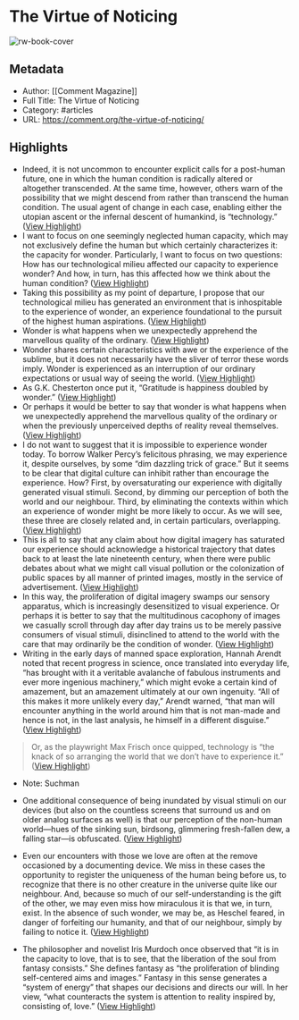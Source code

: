 # The Virtue of Noticing

![rw-book-cover](https://comment.org/wp-content/uploads/2022/10/Webb-1024x576.jpg)

## Metadata
- Author: [[Comment Magazine]]
- Full Title: The Virtue of Noticing
- Category: #articles
- URL: https://comment.org/the-virtue-of-noticing/

## Highlights
- Indeed, it is not uncommon to encounter explicit calls for a post-human future, one in which the human condition is radically altered or altogether transcended. At the same time, however, others warn of the possibility that we might descend from rather than transcend the human condition. The usual agent of change in each case, enabling either the utopian ascent or the infernal descent of humankind, is “technology.” ([View Highlight](https://read.readwise.io/read/01gph6a046m4j12586bwhyd8r8))
- I want to focus on one seemingly neglected human capacity, which may not exclusively define the human but which certainly characterizes it: the capacity for wonder. Particularly, I want to focus on two questions: How has our technological milieu affected our capacity to experience wonder? And how, in turn, has this affected how we think about the human condition? ([View Highlight](https://read.readwise.io/read/01gph6a9eqe295frd3m0ajkgb4))
- Taking this possibility as my point of departure, I propose that our technological milieu has generated an environment that is inhospitable to the experience of wonder, an experience foundational to the pursuit of the highest human aspirations. ([View Highlight](https://read.readwise.io/read/01gph6bk0vzmy6sq5gantsv73p))
- Wonder is what happens when we unexpectedly apprehend the marvellous quality of the ordinary. ([View Highlight](https://read.readwise.io/read/01gphdkhgssadegpxcz8fp7kw0))
- Wonder shares certain characteristics with awe or the experience of the sublime, but it does not necessarily have the sliver of terror these words imply. Wonder is experienced as an interruption of our ordinary expectations or usual way of seeing the world. ([View Highlight](https://read.readwise.io/read/01gphdsmz1kccm6ynrq47h44g1))
- As G.K. Chesterton once put it, “Gratitude is happiness doubled by wonder.” ([View Highlight](https://read.readwise.io/read/01gphdtdcxw5ct0gk2b6dhwv8z))
- Or perhaps it would be better to say that wonder is what happens when we unexpectedly apprehend the marvellous quality of the ordinary or when the previously unperceived depths of reality reveal themselves. ([View Highlight](https://read.readwise.io/read/01gphdtz4xzj1mjbhdxdnfr561))
- I do not want to suggest that it is impossible to experience wonder today. To borrow Walker Percy’s felicitous phrasing, we may experience it, despite ourselves, by some “dim dazzling trick of grace.” But it seems to be clear that digital culture can inhibit rather than encourage the experience. How? First, by oversaturating our experience with digitally generated visual stimuli. Second, by dimming our perception of both the world and our neighbour. Third, by eliminating the contexts within which an experience of wonder might be more likely to occur. As we will see, these three are closely related and, in certain particulars, overlapping. ([View Highlight](https://read.readwise.io/read/01gphe0xcxjt1z6z10wj7xt7nm))
- This is all to say that any claim about how digital imagery has saturated our experience should acknowledge a historical trajectory that dates back to at least the late nineteenth century, when there were public debates about what we might call visual pollution or the colonization of public spaces by all manner of printed images, mostly in the service of advertisement. ([View Highlight](https://read.readwise.io/read/01gphe2z2mhzndt8sjgt2katef))
- In this way, the proliferation of digital imagery swamps our sensory apparatus, which is increasingly desensitized to visual experience. Or perhaps it is better to say that the multitudinous cacophony of images we casually scroll through day after day trains us to be merely passive consumers of visual stimuli, disinclined to attend to the world with the care that may ordinarily be the condition of wonder. ([View Highlight](https://read.readwise.io/read/01gphe5dt3haqdk2j3ds02w8s3))
- Writing in the early days of manned space exploration, Hannah Arendt noted that recent progress in science, once translated into everyday life, “has brought with it a veritable avalanche of fabulous instruments and ever more ingenious machinery,” which might evoke a certain kind of amazement, but an amazement ultimately at our own ingenuity. “All of this makes it more unlikely every day,” Arendt warned, “that man will encounter anything in the world around him that is not man-made and hence is not, in the last analysis, he himself in a different disguise.” ([View Highlight](https://read.readwise.io/read/01gphe7ye5bsh0qgspse25fvad))
> Or, as the playwright Max Frisch once quipped, technology is “the knack of so arranging the world that we don’t have to experience it.” ([View Highlight](https://read.readwise.io/read/01gphe9zkffgbyea2mbx9kh9xg))
- Note: Suchman


- One additional consequence of being inundated by visual stimuli on our devices (but also on the countless screens that surround us and on older analog surfaces as well) is that our perception of the non-human world—hues of the sinking sun, birdsong, glimmering fresh-fallen dew, a falling star—is obfuscated. ([View Highlight](https://read.readwise.io/read/01gphec159jcy1vz6psc4vzj88))
- Even our encounters with those we love are often at the remove occasioned by a documenting device. We miss in these cases the opportunity to register the uniqueness of the human being before us, to recognize that there is no other creature in the universe quite like our neighbour. And, because so much of our self-understanding is the gift of the other, we may even miss how miraculous it is that we, in turn, exist. In the absence of such wonder, we may be, as Heschel feared, in danger of forfeiting our humanity, and that of our neighbour, simply by failing to notice it. ([View Highlight](https://read.readwise.io/read/01gpheh569y4wd1np1kd47swym))
- The philosopher and novelist Iris Murdoch once observed that “it is in the capacity to love, that is to see, that the liberation of the soul from fantasy consists.” She defines fantasy as “the proliferation of blinding self-centered aims and images.” Fantasy in this sense generates a “system of energy” that shapes our decisions and directs our will. In her view, “what counteracts the system is attention to reality inspired by, consisting of, love.” ([View Highlight](https://read.readwise.io/read/01gpheen3jvjym0cshxhkqec4x))
